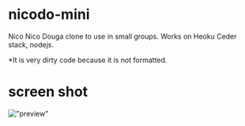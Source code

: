 nicodo-mini
===========

Nico Nico Douga clone to use in small groups.
Works on Heoku Ceder stack, nodejs.

*It is very dirty code because it is not formatted.

screen shot
===========
!["preview"](http://d3j5vwomefv46c.cloudfront.net/photos/large/755276090.png)
